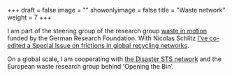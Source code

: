 +++
draft = false
image = ""
showonlyimage = false
title = "Waste network"
weight = 7
+++

I am part of the steering group of the research group [waste in motion](https://waste-in-motion.org) funded by the German Research Foundation. With Nicolas Schlitz [I've co-edited a Special Issue on frictions in global recycling networks](https://doi.org/10.20446/JEP-2414-3197-35-2-5).
<!--more-->
On a global scale, I am cooperating with [the Disaster STS network](https://disaster-sts-network.org/) and the European waste research group behind 'Opening the Bin'.
